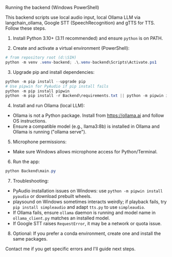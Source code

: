 Running the backend (Windows PowerShell)

This backend scripts use local audio input, local Ollama LLM via langchain_ollama, Google STT (SpeechRecognition) and gTTS for TTS. Follow these steps.

1. Install Python 3.10+ (3.11 recommended) and ensure `python` is on PATH.

2. Create and activate a virtual environment (PowerShell):

```powershell
# from repository root (d:\SIH)
python -m venv .venv-backend; .\.venv-backend\Scripts\Activate.ps1
```

3. Upgrade pip and install dependencies:

```powershell
python -m pip install --upgrade pip
# Use pipwin for PyAudio if pip install fails
python -m pip install pipwin
python -m pip install -r Backend\requirements.txt || python -m pipwin install pyaudio
```

4. Install and run Ollama (local LLM):

- Ollama is not a Python package. Install from https://ollama.ai and follow OS instructions.
- Ensure a compatible model (e.g., llama3:8b) is installed in Ollama and Ollama is running ("ollama serve").

5. Microphone permissions:

- Make sure Windows allows microphone access for Python/Terminal.

6. Run the app:

```powershell
python Backend\main.py
```

7. Troubleshooting:

- PyAudio installation issues on Windows: use `python -m pipwin install pyaudio` or download prebuilt wheels.
- playsound on Windows sometimes interacts weirdly; if playback fails, try `pip install simpleaudio` and adapt `tts.py` to use `simpleaudio`.
- If Ollama fails, ensure `ollama` daemon is running and model name in `ollama_client.py` matches an installed model.
- If Google STT raises `RequestError`, it may be a network or quota issue.

8. Optional: If you prefer a conda environment, create one and install the same packages.

Contact me if you get specific errors and I'll guide next steps.
